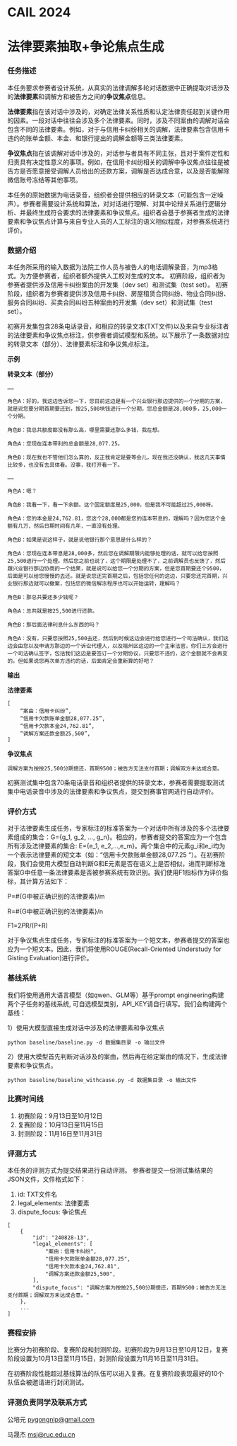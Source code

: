 # CAIL 2024  
# 法律要素抽取+争论焦点生成

### 任务描述
本任务要求参赛者设计系统，从真实的法律调解多轮对话数据中正确提取对话涉及的**法律要素**和调解方和被告方之间的**争议焦点**信息。

**法律要素**指在该对话中涉及的，对确定法律关系性质和认定法律责任起到关键作用的因素。一段对话中往往会涉及多个法律要素。同时，涉及不同案由的调解对话会包含不同的法律要素。例如，对于与信用卡纠纷相关的调解，法律要素包含信用卡违约的账单金额、本金、和银行提出的调解金额等三类法律要素。

**争议焦点**指在该调解对话中涉及的，对话参与者具有不同主张，且对于案件定性和归责具有决定性意义的事项。例如，在信用卡纠纷相关的调解中争议焦点往往是被告方是否愿意接受调解人员给出的还款方案，调解是否达成合意，以及是否能解除微信账号冻结等其他事项。

本任务的原始数据为电话录音，组织者会提供相应的转录文本（可能包含一定噪声）。参赛者需要设计系统和算法，对对话进行理解、对其中论辩关系进行逻辑分析、并最终生成符合要求的法律要素和争议焦点。组织者会基于参赛者生成的法律要素和争议焦点计算与来自专业人员的人工标注的语义相似程度，对参赛系统进行评价。

### 数据介绍
本任务所采用的输入数据为法院工作人员与被告人的电话调解录音，为mp3格式。为方便参赛者，组织者额外提供人工校对生成的文本。
初赛阶段，组织者为参赛者提供涉及信用卡纠纷案由的开发集（dev set）和测试集（test set）。
初赛阶段，组织者为参赛者提供涉及信用卡纠纷、房屋租赁合同纠纷、物业合同纠纷、服务合同纠纷、买卖合同纠纷五种案由的开发集（dev set）和测试集（test set）。

初赛开发集包含28条电话录音，和相应的转录文本(TXT文件)以及来自专业标注者的法律要素和争议焦点标注，供参赛者调试模型和系统。以下展示了一条数据对应的转录文本（部分）、法律要素标注和争议焦点标注。

**示例**

**转录文本（部分）**

```
……

角色A：好的，我这边告诉您一下，您目前这边是有一个兴业银行那边提供的一个分期的方案，就是说您要分期首期要还到，按25,500块钱进行一个分期，您总金额是28,000多，25,000一个分期。

角色B：我总共额度都没有那么高，哪里需要还那么多钱，我在想。

角色A：您现在连本带利的总金额是28,077.25。

角色B：现在我也不管他们怎么算的，反正我肯定是要等会儿，现在我还没确认，我这几天事情比较多，也没有去具体看。没事，我打开看一下。

……

角色A：嗯？

角色B：我看一下，看一下余额。这个固定额度是25,000，但是我不可能超过25,000呀。

角色A：您的本金是24,762.81，您这个28,000都是您的连本带息的，理解吗？因为您这个金额有几万，然后日期时间有几年，一直没有处理。

角色B：如果是说这样子，就是说他银行那个意思是什么样的？

角色A：您现在连本带息是28,000多，然后您在调解期限内能够处理的话，就可以给您按照25,500进行一个处理。然后您之前也说了，这个期限是处理不了，之前调解员也反馈了，然后跟兴业银行那边协商的一个结果，就是说可以给您一个分期的方案，但是您首期要还个9500，后面是可以给您慢慢的去还。就是说您还完首期之后，包括您任何的这边，只要您还完首期，兴业银行那边就可以撤案，包括您的微信解冻程序也可以开始运转，理解吗？

角色B：那总共要还多少钱呢？

角色A：总共就是按25,500进行还款。

角色B：那后面法律利息什么东西的吗？

角色A：没有，只要您按照25,500去还，然后到时候这边会进行给您进行一个司法确认，我们这边会由您以及申请方那边的一个诉讼代理人，以及端州区这边的一个主审法官，你们三方会进行一个司法确认签字，包括我们这边是要签订一个分期协议，只要您不违约，这个金额就不会再变的。但如果说您再次单方违约的话，后面肯定会重新算的好吧？
```

**输出**

**法律要素**

```
[
    “案由：信用卡纠纷”,
    “信用卡欠款账单金额28,077.25”,
    “信用卡欠款本金24,762.81”,
    “调解方案还款金额25,500”,
]
```

**争议焦点**

```
调解方案为按按25,500分期偿还，首期9500；被告方无法支付首期；调解双方未达成合意。
```

初赛测试集中包含70条电话录音和组织者提供的转录文本，参赛者需要提取测试集中电话录音中涉及的法律要素和争议焦点，提交到赛事官网进行自动评价。

### 评价方式
对于法律要素生成任务，专家标注的标准答案为一个对话中所有涉及的多个法律要素组成的集合：G={g_1, g_2, …, g_n}。相应的，参赛者提交的答案应为一个包含所有涉及法律要素的集合: E={e_1, e_2,…,e_m}。两个集合中的元素g_i和e_i均为一个表示法律要素的短文本（如：“信用卡欠款账单金额28,077.25 “）。在初赛阶段，我们会使用大模型自动判断G和E元素是否在语义上是否相似，进而判断标准答案G中任意一条法律要素是否被参赛系统有效识别。我们使用F1指标作为评价指标，其计算方法如下：

P=#{G中被正确识别的法律要素}/m

R=#{G中被正确识别的法律要素}/n

F1=2*P*R/(P+R)

对于争议焦点生成任务，专家标注的标准答案为一个短文本，参赛者提交的答案也应为一个短文本。因此，我们将使用ROUGE(Recall-Oriented Understudy for Gisting Evaluation)进行评价。

### 基线系统
我们将使用通用大语言模型（如qwen、GLM等）基于prompt engineering构建两个子任务的基线系统, 可自选模型类别，API_KEY请自行填写。我们会构建两个基线：

1）使用大模型直接生成对话中涉及的法律要素和争议焦点
```
python baseline/baseline.py -d 数据集目录 -o 输出文件  
```

2）使用大模型首先判断对话涉及的案由，然后再在给定案由的情况下，生成法律要素和争议焦点。
```
python baseline/baseline_withcause.py -d 数据集目录 -o 输出文件  
```
### 比赛时间线
1. 初赛阶段：9月13日至10月12日
2. 复赛阶段：10月13日至11月15日
3. 封测阶段：11月16日至11月31日

### 评测方式
本任务的评测方式为提交结果进行自动评测。
参赛者提交一份测试集结果的JSON文件，文件格式如下：
1. id: TXT文件名
2. legal_elements: 法律要素
3. dispute_focus: 争论焦点
```
[
    {
        "id": "240828-13",
        "legal_elements": [
            "案由：信用卡纠纷",
            "信用卡欠款账单金额28,077.25",
            "信用卡欠款本金24,762.81",
            "调解方案还款金额25,500",
        ],
        "dispute_focus": "调解方案为按按25,500分期偿还，首期9500；被告方无法支付首期；调解双方未达成合意。"
    },
    ...
]
```

### 赛程安排
比赛分为初赛阶段、复赛阶段和封测阶段。初赛阶段为9月13日至10月12日，复赛阶段设置为10月13日至11月15日，封测阶段设置为11月16日至11月31日。

在初赛阶段性能超过基线算法的队伍可以进入复赛。在复赛阶段表现最好的10个队伍会被邀请进行封闭测试。

### 评测负责同学及联系方式
公培元 pygongnlp@gmail.com

马晟杰 msj@ruc.edu.cn
